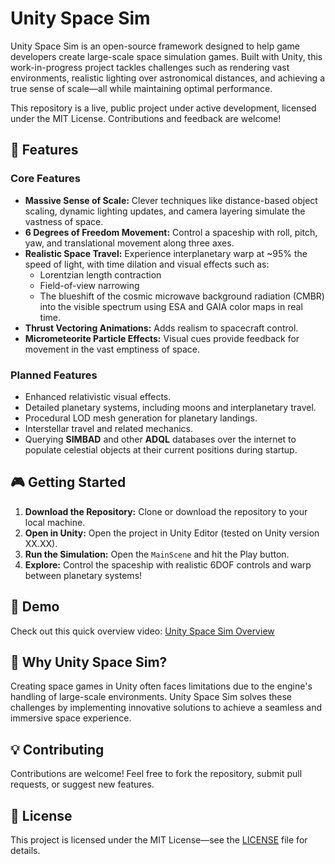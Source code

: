 # Unity Space Sim  

Unity Space Sim is an open-source framework designed to help game developers create large-scale space simulation games. Built with Unity, this work-in-progress project tackles challenges such as rendering vast environments, realistic lighting over astronomical distances, and achieving a true sense of scale—all while maintaining optimal performance.

This repository is a live, public project under active development, licensed under the MIT License. Contributions and feedback are welcome!

## 🚀 Features  

### Core Features  
- **Massive Sense of Scale:** Clever techniques like distance-based object scaling, dynamic lighting updates, and camera layering simulate the vastness of space.  
- **6 Degrees of Freedom Movement:** Control a spaceship with roll, pitch, yaw, and translational movement along three axes.  
- **Realistic Space Travel:** Experience interplanetary warp at ~95% the speed of light, with time dilation and visual effects such as:
  - Lorentzian length contraction
  - Field-of-view narrowing
  - The blueshift of the cosmic microwave background radiation (CMBR) into the visible spectrum using ESA and GAIA color maps in real time.  
- **Thrust Vectoring Animations:** Adds realism to spacecraft control.  
- **Micrometeorite Particle Effects:** Visual cues provide feedback for movement in the vast emptiness of space.  

### Planned Features  
- Enhanced relativistic visual effects.  
- Detailed planetary systems, including moons and interplanetary travel.  
- Procedural LOD mesh generation for planetary landings.  
- Interstellar travel and related mechanics.  
- Querying **SIMBAD** and other **ADQL** databases over the internet to populate celestial objects at their current positions during startup.  

## 🎮 Getting Started  

1. **Download the Repository:** Clone or download the repository to your local machine.  
2. **Open in Unity:** Open the project in Unity Editor (tested on Unity version XX.XX).  
3. **Run the Simulation:** Open the `MainScene` and hit the Play button.  
4. **Explore:** Control the spaceship with realistic 6DOF controls and warp between planetary systems!  

## 🎥 Demo  

Check out this quick overview video: [Unity Space Sim Overview](https://youtu.be/R92y7KFL6is?si=xEDt4SMMKfDg2ieW)  

## 🌌 Why Unity Space Sim?  

Creating space games in Unity often faces limitations due to the engine's handling of large-scale environments. Unity Space Sim solves these challenges by implementing innovative solutions to achieve a seamless and immersive space experience.  

## 💡 Contributing  

Contributions are welcome! Feel free to fork the repository, submit pull requests, or suggest new features.  

## 📜 License  

This project is licensed under the MIT License—see the [LICENSE](LICENSE) file for details.  
